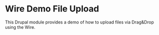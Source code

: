 # Wire Demo File Upload

This Drupal module provides a demo of how to upload files via Drag&Drop using the Wire.
